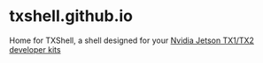 # txshell.github.io

Home for TXShell, a shell designed for your [Nvidia Jetson TX1/TX2 developer kits](http://www.nvidia.com/object/embedded-systems-dev-kits-modules.html)
